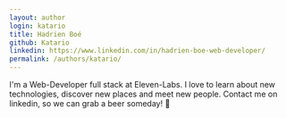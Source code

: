 ```yaml
---
layout: author
login: katario
title: Hadrien Boé
github: Katario
linkedin: https://www.linkedin.com/in/hadrien-boe-web-developer/
permalink: /authors/katario/
---
```

I'm a Web-Developer full stack at Eleven-Labs. I love to learn about new technologies, discover new places and meet new people. Contact me on linkedin, so we can grab a beer someday! 🍻